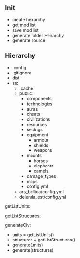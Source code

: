 ## Init
- create heirarchy
- get mod list
- save mod list
- generate folder Heirarchy 
- generate source
 
## Hierarchy

- .config
- .gitignore
- dist
- src
  - .cache
  - public:
    - components
    - technologies
    - auras
    - cheats
    - civilizations
    - resources
    - settings
    - equipment
      - armour
      - shields
      - weapons
    - mounts
      - horses
      - elephants
      - camels
    - damage_types
    - maps
    - config.yml
  - ars_bellica/config.yml
  - delenda_est/config.yml

getListUnits:

getListStructures:

generateCiv:
- units = getListUnits()
- structures = getListStructures()
- generate(units)
- generate(structures)
